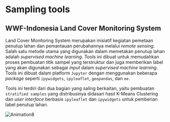 # Sampling tools
## WWF-Indonesia Land Cover Monitoring System

Land Cover Monitoring System merupakan inisiatif kegiatan pemetaan penutup lahan dan pemantauan perubahannya melalui *remote sensing*. Salah satu metode utama yang digunakan dalam memetakan penutup lahan adalah *supervised machine learning*. Tools ini dibuat untuk memudahkan proses pembuatan titik sampel yang terstruktur dan juga memberikan label yang akan digunakan sebagai *input* dalam *supervised machine learning*. Tools ini dibuat dalam platform `Jupyter` dengan menggunakan beberapa *package* seperti `ipywidgets`, `ipyleaflet`, `geopandas`, dan `ee`.

Tools ini terdiri dari dua bagian yang saling berkaitan, yaitu pembuatan `stratified samples` yang distribusinya didasari hasil K-Means Clustering dan *user interface* berbasis `ipyleaflet` dan `ipywidgets` untuk pemberian label penutup lahan.

![Animation8](https://user-images.githubusercontent.com/60416865/130492601-95383dc2-22ca-4cdd-a29b-65702038eade.gif)


